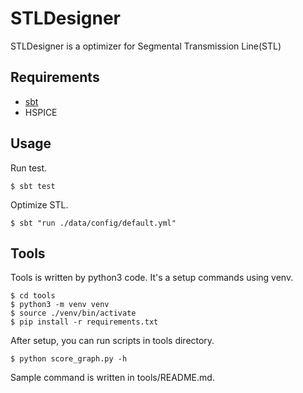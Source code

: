 # STLDesigner

STLDesigner is a optimizer for Segmental Transmission Line(STL)

## Requirements
* [sbt](www.scala-sbt.org)
* HSPICE

## Usage

Run test.

```
$ sbt test

```

Optimize STL.
```
$ sbt "run ./data/config/default.yml"

```

## Tools
Tools is written by python3 code. It's a setup commands using venv.

```
$ cd tools
$ python3 -m venv venv
$ source ./venv/bin/activate
$ pip install -r requirements.txt
```

After setup, you can run scripts in tools directory.

```
$ python score_graph.py -h
```

Sample command is written in tools/README.md.
